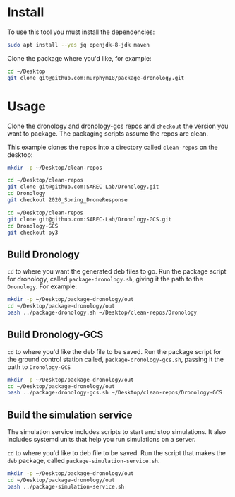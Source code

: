 # Install

To use this tool you must install the dependencies:
 
```bash
sudo apt install --yes jq openjdk-8-jdk maven
```

Clone the package where you'd like, for example:

```bash
cd ~/Desktop
git clone git@github.com:murphym18/package-dronology.git
```

# Usage

Clone the dronology and dronology-gcs repos and `checkout` the version you want to package. The packaging scripts assume the repos are clean.

This example clones the repos into a directory called `clean-repos` on the desktop:
```bash
mkdir -p ~/Desktop/clean-repos

cd ~/Desktop/clean-repos
git clone git@github.com:SAREC-Lab/Dronology.git
cd Dronology
git checkout 2020_Spring_DroneResponse

cd ~/Desktop/clean-repos
git clone git@github.com:SAREC-Lab/Dronology-GCS.git
cd Dronology-GCS
git checkout py3
```

## Build Dronology
`cd` to where you want the generated deb files to go. Run the package script for dronology, called `package-dronology.sh`, giving it the path to the `Dronology`. For example:

```bash
mkdir -p ~/Desktop/package-dronology/out
cd ~/Desktop/package-dronology/out
bash ../package-dronology.sh ~/Desktop/clean-repos/Dronology
```

## Build Dronology-GCS
`cd` to where you'd like the deb file to be saved. Run the package script for the ground control station called, `package-dronology-gcs.sh`, passing it the path to `Dronology-GCS`

```bash
mkdir -p ~/Desktop/package-dronology/out
cd ~/Desktop/package-dronology/out
bash ../package-dronology-gcs.sh ~/Desktop/clean-repos/Dronology-GCS
```

## Build the simulation service
The simulation service includes scripts to start and stop simulations. It also includes systemd units that help you run simulations on a server.

`cd` to where you'd like to deb file to be saved. Run the script that makes the `deb` package, called `package-simulation-service.sh`.

```bash
mkdir -p ~/Desktop/package-dronology/out
cd ~/Desktop/package-dronology/out
bash ../package-simulation-service.sh
```
